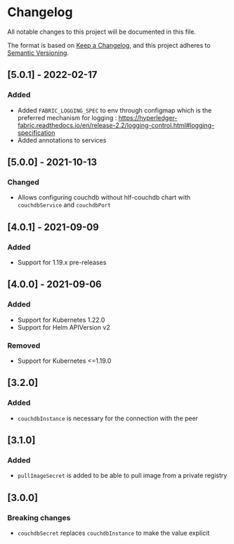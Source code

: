 # Changelog

All notable changes to this project will be documented in this file.

The format is based on [Keep a Changelog](https://keepachangelog.com/en/1.0.0/),
and this project adheres to [Semantic Versioning](https://semver.org/spec/v2.0.0.html).

## [5.0.1] - 2022-02-17

### Added
- Added `FABRIC_LOGGING_SPEC` to env through configmap which is the preferred mechanism for logging : https://hyperledger-fabric.readthedocs.io/en/release-2.2/logging-control.html#logging-specification
- Added annotations to services

## [5.0.0] - 2021-10-13

### Changed
- Allows configuring couchdb without hlf-couchdb chart with `couchdbService` and `couchdbPort`


## [4.0.1] - 2021-09-09

### Added
- Support for 1.19.x pre-releases

## [4.0.0] - 2021-09-06

### Added
- Support for Kubernetes 1.22.0
- Support for Helm APIVersion v2

### Removed
- Support for Kubernetes <=1.19.0

## [3.2.0]

### Added
- `couchdbInstance` is necessary for the connection with the peer

## [3.1.0]

### Added
- `pullImageSecret` is added to be able to pull image from a private registry

## [3.0.0]

### Breaking changes
- `couchdbSecret` replaces `couchdbInstance` to make the value explicit
